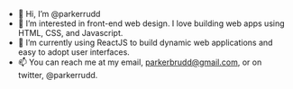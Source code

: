 - 👋 Hi, I’m @parkerrudd
- 👀 I’m interested in front-end web design. I love building web apps using HTML, CSS, and Javascript. 
- 🌱 I’m currently using ReactJS to build dynamic web applications and easy to adopt user interfaces. 
- 📫 You can reach me at my email, parkerbrudd@gmail.com, or on twitter, @parkerrudd. 
<!-- - - 💞️ I’m looking to collaborate on ... -->

<!---
parkerrudd/parkerrudd is a ✨ special ✨ repository because its `README.md` (this file) appears on your GitHub profile.
You can click the Preview link to take a look at your changes.
--->
